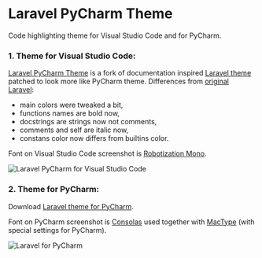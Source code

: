 # Laravel PyCharm Theme

Code highlighting theme for Visual Studio Code and for PyCharm.


### 1. Theme for Visual Studio Code:

[Laravel PyCharm Theme](https://marketplace.visualstudio.com/items?itemName=kiwi0fruit.vscode-theme-laravel-pycharm) is a fork of documentation inspired [Laravel theme](https://github.com/victorze/vscode-theme-laravel) patched to look more like PyCharm theme. Differences from [original Laravel](https://marketplace.visualstudio.com/items?itemName=victorzevallos.vscode-theme-laravel):

* main colors were tweaked a bit,
* functions names are bold now,
* docstrings are strings now not comments,
* comments and self are italic now,
* constans color now differs from builtins color.

Font on Visual Studio Code screenshot is [Robotization Mono](https://github.com/kiwi0fruit/open-fonts#roboto-mono).

![Laravel PyCharm for Visual Studio Code](https://raw.githubusercontent.com/kiwi0fruit/vscode-theme-laravel-pycharm/master/images/laravel_.png)


### 2. Theme for PyCharm:

Download [Laravel theme for PyCharm](https://github.com/kiwi0fruit/vscode-theme-laravel-pycharm/blob/master/LaravelPyCharm.icls).

Font on PyCharm screenshot is [Consolas](https://github.com/kiwi0fruit/open-fonts#consolas) used together with [MacType](https://github.com/kiwi0fruit/open-fonts/blob/master/README.md#mactype) (with special settings for PyCharm).

![Laravel for PyCharm](https://raw.githubusercontent.com/kiwi0fruit/vscode-theme-laravel-pycharm/master/images/laravel_pycharm.png)
